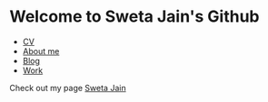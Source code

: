 # Welcome to Sweta Jain's Github 



- [CV](https://swetathebest.github.io/cv/)
- [About me](https://swetathebest.github.io/about/)
- [Blog](https://swetathebest.github.io/blog/)
- [Work](https://swetathebest.github.io/works/)



Check out my page  [Sweta Jain](https://swetathebest.github.io/) 
